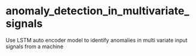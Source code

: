# anomaly_detection_in_multivariate_signals
Use LSTM auto encoder model to identify anomalies in multi variate input signals from a machine
